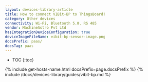 ```yaml
---
layout: devices-library-article
title: How to connect VIBit-BP to ThingsBoard?
category: Other devices
connectivity: Wi-Fi, Bluetooth 5.0, RS 485
vendor: MachineAstro Pvt Ltd
hasIntegrationDeviceConfiguration: true
deviceImageFileName: vibit-bp-sensor-image.png
docsPrefix: paas/
docsTag: paas
---
```


* TOC
{:toc}

{% include get-hosts-name.html docsPrefix=page.docsPrefix %}
{% include /docs/devices-library/guides/vibit-bp.md %}